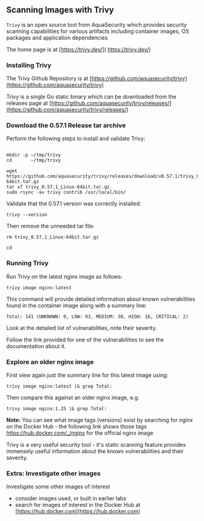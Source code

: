 
## Scanning Images with Trivy

```Trivy``` is  an open source tool from AquaSecurity which provides security scanning capabilities for various artifacts including container images, OS packages and application dependencies

The home page is at [https://trivy.dev/]( https://trivy.dev/)

### Installing Trivy

The Trivy Github Repository is at [https://github.com/aquasecurity/trivy](https://github.com/aquasecurity/trivy)

Trivy is a single Go static binary which can be downloaded from the releases page at [https://github.com/aquasecurity/trivy/releases/](https://github.com/aquasecurity/trivy/releases/)

### Download the 0.57.1 Release tar archive

Perform the following steps to install and validate Trivy:

```

mkdir -p ~/tmp/trivy
cd       ~/tmp/trivy

wget https://github.com/aquasecurity/trivy/releases/download/v0.57.1/trivy_0.57.1_Linux-64bit.tar.gz
tar xf trivy_0.57.1_Linux-64bit.tar.gz
sudo rsync -av trivy contrib /usr/local/bin/
```

Validate that the 0.57.1 version was correctly installed:
```
trivy --version
```

Then remove the unneeded tar file:
```
rm trivy_0.57.1_Linux-64bit.tar.gz

cd
```

### Running Trivy

Run Trivy on the latest nginx image as follows:
```
trivy image nginx:latest
```

This command will provide detailed information about known vulnerabilities found in the container image along with a summary line:
```
Total: 141 (UNKNOWN: 0, LOW: 93, MEDIUM: 30, HIGH: 16, CRITICAL: 2)
```

Look at the detailed list of vulnerabilities, note their severity.

Follow the link provided for one of the vulnerabilities to see the documentation about it.


### Explore an older nginx image

First view again just the summary line for this latest image using:

```trivy image nginx:latest |& grep Total:```

Then compare this against an older nginx image, e.g.

```trivy image nginx:1.25 |& grep Total:```

**Note:** You can see what image tags (versions) exist by searching for nginx on the Docker Hub - the following link shows those tags <a href="https://hub.docker.com/_/nginx" /> https://hub.docker.com/_/nginx </a> for the official nginx image

Trivy is a very useful security tool - it's static scanning feature provides immensely useful information about the known vulnerabilities and their severity.

### Extra: Investigate other images

Investigate some other images of interest
- consider images used, or built in earlier labs
- search for images of interest in the Docker Hub at [https://hub.docker.com](https://hub.docker.com)

